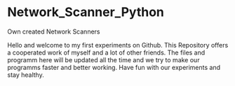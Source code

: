 # Network_Scanner_Python
Own created Network Scanners

Hello and welcome to my first experiments on Github.
This Repository offers a cooperated work of myself and a lot of other friends.
The files and programm here will be updated all the time and we try to make our programms faster and better working.
Have fun with our experiments and stay healthy. 
